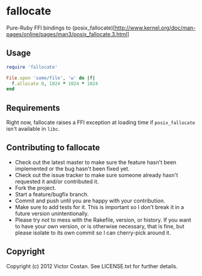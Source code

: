 # fallocate

Pure-Ruby FFI bindings to
(posix_fallocate)[http://www.kernel.org/doc/man-pages/online/pages/man3/posix_fallocate.3.html]

## Usage

```ruby
require 'fallocate'

File.open 'some/file', 'w' do |f|
  f.allocate 0, 1024 * 1024 * 1024
end
```

## Requirements

Right now, fallocate raises a FFI exception at loading time if
`posix_fallocate` isn't available in `libc`.

## Contributing to fallocate
 
* Check out the latest master to make sure the feature hasn't been implemented or the bug hasn't been fixed yet.
* Check out the issue tracker to make sure someone already hasn't requested it and/or contributed it.
* Fork the project.
* Start a feature/bugfix branch.
* Commit and push until you are happy with your contribution.
* Make sure to add tests for it. This is important so I don't break it in a future version unintentionally.
* Please try not to mess with the Rakefile, version, or history. If you want to have your own version, or is otherwise necessary, that is fine, but please isolate to its own commit so I can cherry-pick around it.

## Copyright

Copyright (c) 2012 Victor Costan. See LICENSE.txt for further details.

